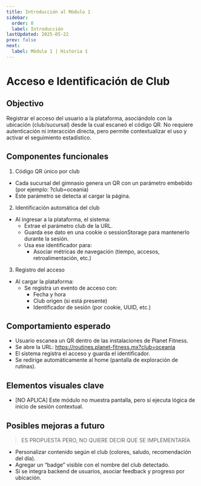 ```yaml
---
title: Introducción al Módulo 1
sidebar:
  order: 0
  label: Introducción
lastUpdated: 2025-05-22
prev: false
next:
  label: Módulo 1 | Historia 1
---
```


# Acceso e Identificación de Club

## Objectivo

Registrar el acceso del usuario a la plataforma, asociándolo con la ubicación (club/sucursal) desde la cual escaneó el código QR. No requiere autenticación ni interacción directa, pero permite contextualizar el uso y activar el seguimiento estadístico.

## Componentes funcionales

1. Código QR único por club

  - Cada sucursal del gimnasio genera un QR con un parámetro embebido (por ejemplo: ?club=oceania)
  - Este parámetro se detecta al cargar la página.

2. Identificación automática del club

  - Al ingresar a la plataforma, el sistema:
      - Extrae el parámetro club de la URL.
      - Guarda ese dato en una cookie o sessionStorage para mantenerlo durante la sesión.
      - Usa ese identificador para:
        - Asociar métricas de navegación (tiempo, accesos, retroalimentación, etc.)

3. Registro del acceso

  - Al cargar la plataforma:
    - Se registra un evento de acceso con:
      - Fecha y hora
      - Club origen (si está presente)
      - Identificador de sesión (por cookie, UUID, etc.)

## Comportamiento esperado

  - Usuario escanea un QR dentro de las instalaciones de Planet Fitness.
  - Se abre la URL: https://routines.planet-fitness.mx?club=oceania
  - El sistema registra el acceso y guarda el identificador.
  - Se redirige automáticamente al home (pantalla de exploración de rutinas).

## Elementos visuales clave
  - [NO APLICA] Este módulo no muestra pantalla, pero sí ejecuta lógica de inicio de sesión contextual.


## Posibles mejoras a futuro
  > ES PROPUESTA PERO, NO QUIERE DECIR QUE SE IMPLEMENTARÍA
  - Personalizar contenido según el club (colores, saludo, recomendación del día).
  - Agregar un “badge” visible con el nombre del club detectado.
  - Si se integra backend de usuarios, asociar feedback y progreso por ubicación.
